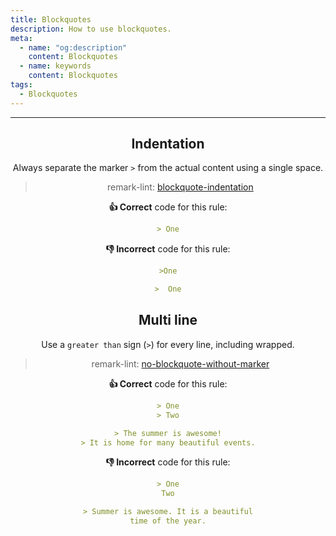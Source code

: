 ```yaml
---
title: Blockquotes
description: How to use blockquotes.
meta:
  - name: "og:description"
    content: Blockquotes
  - name: keywords
    content: Blockquotes
tags:
  - Blockquotes
---
```


<Header/>

---

## Indentation

Always separate the marker `>` from the actual content using a single space.

> remark-lint: [blockquote-indentation](https://github.com/remarkjs/remark-lint/tree/master/packages/remark-lint-blockquote-indentation "Link to remarkjs docs" )

**:thumbsup: Correct** code for this rule:

```markdown
> One
```

**:thumbsdown: Incorrect** code for this rule:

```markdown
>One
```

```markdown
>  One
```

## Multi line

Use a `greater than` sign (`>`) for every line, including wrapped.

> remark-lint: [no-blockquote-without-marker](https://github.com/remarkjs/remark-lint/tree/master/packages/remark-lint-no-blockquote-without-marker "Link to remarkjs docs")

**:thumbsup: Correct** code for this rule:

```markdown
> One
> Two
```

```markdown
> The summer is awesome!
> It is home for many beautiful events.
```

**:thumbsdown: Incorrect** code for this rule:

```markdown
> One
Two
```

```markdown
> Summer is awesome. It is a beautiful
time of the year.
```
